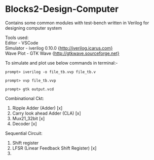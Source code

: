 # Blocks2-Design-Computer
Contains some common modules with test-bench written in Verilog for designing computer system 

Tools used:<br />
Editor - VSCode <br />
Simulator - iverilog 0.10.0 {http://iverilog.icarus.com} <br />
Wave Plot - GTK Wave {http://gtkwave.sourceforge.net}<br />


To simulate and plot use below commands in terminal:-
```
prompt> iverilog -o file_tb.vvp file_tb.v
```
```
prompt> vvp file_tb.vvp
```
```
prompt> gtk output.vcd
```

Combinational Ckt:
1. Ripple Adder (Adder) [x]
2. Carry look ahead Adder (CLA) [x]
3. Mux21_32bit [x]
4. Decoder [x]

Sequential Circuit:
1. Shift register 
2. LFSR (Linear Feedback Shift Register) [x]
3. 


